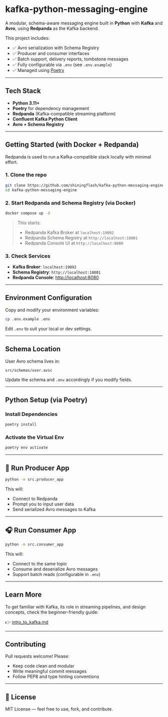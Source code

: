 # kafka-python-messaging-engine

A modular, schema-aware messaging engine built in **Python** with **Kafka** and **Avro**, using **Redpanda** as the Kafka backend.

This project includes:
- ✅ Avro serialization with Schema Registry
- ✅ Producer and consumer interfaces
- ✅ Batch support, delivery reports, tombstone messages
- ✅ Fully configurable via `.env` (see `.env.example`)
- ✅ Managed using [Poetry](https://python-poetry.org)

---

## Tech Stack

- **Python 3.11+**
- **Poetry** for dependency management
- **Redpanda** (Kafka-compatible streaming platform)
- **Confluent Kafka Python Client**
- **Avro + Schema Registry**

---

## Getting Started (with Docker + Redpanda)

Redpanda is used to run a Kafka-compatible stack locally with minimal effort.

### 1. Clone the repo

```bash
git clone https://github.com/shiningflash/kafka-python-messaging-engine.git
cd kafka-python-messaging-engine
````

### 2. Start Redpanda and Schema Registry (via Docker)

```bash
docker compose up -d
```

> This starts:
>
> * Redpanda Kafka Broker at `localhost:19092`
> * Redpanda Schema Registry at `http://localhost:18081`
> * Redpanda Console UI at `http://localhost:8080`

### 3. Check Services

* **Kafka Broker**: `localhost:19092`
* **Schema Registry**: `http://localhost:18081`
* **Redpanda Console**: [http://localhost:8080](http://localhost:8080)

---

## Environment Configuration

Copy and modify your environment variables:

```bash
cp .env.example .env
```

Edit `.env` to suit your local or dev settings.

---

## Schema Location

User Avro schema lives in:

```
src/schemas/user.avsc
```

Update the schema and `.env` accordingly if you modify fields.

---

## Python Setup (via Poetry)

### Install Dependencies

```bash
poetry install
```

### Activate the Virtual Env

```bash
poetry env activate
```

---

## 🚀 Run Producer App

```bash
python -m src.producer_app
```

This will:

* Connect to Redpanda
* Prompt you to input user data
* Send serialized Avro messages to Kafka

---

## 🎧 Run Consumer App

```bash
python -m src.consumer_app
```

This will:

* Connect to the same topic
* Consume and deserialize Avro messages
* Support batch reads (configurable in `.env`)

---

## Learn More

To get familiar with Kafka, its role in streaming pipelines, and design concepts, check the beginner-friendly guide:

👉 [intro\_to\_kafka.md](intro_to_kafka.md)

---

## Contributing

Pull requests welcome! Please:

* Keep code clean and modular
* Write meaningful commit messages
* Follow PEP8 and type hinting conventions

---

## 📝 License

MIT License — feel free to use, fork, and contribute.
